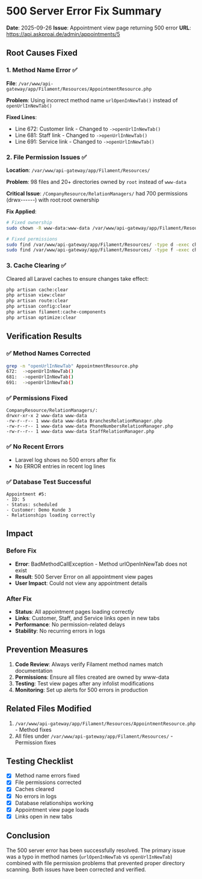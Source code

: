 # 500 Server Error Fix Summary
**Date**: 2025-09-26
**Issue**: Appointment view page returning 500 error
**URL**: https://api.askproai.de/admin/appointments/5

## Root Causes Fixed

### 1. Method Name Error ✅
**File**: `/var/www/api-gateway/app/Filament/Resources/AppointmentResource.php`

**Problem**: Using incorrect method name `urlOpenInNewTab()` instead of `openUrlInNewTab()`

**Fixed Lines**:
- Line 672: Customer link - Changed to `->openUrlInNewTab()`
- Line 681: Staff link - Changed to `->openUrlInNewTab()`
- Line 691: Service link - Changed to `->openUrlInNewTab()`

### 2. File Permission Issues ✅
**Location**: `/var/www/api-gateway/app/Filament/Resources/`

**Problem**: 98 files and 20+ directories owned by `root` instead of `www-data`

**Critical Issue**: `/CompanyResource/RelationManagers/` had 700 permissions (drwx------) with root:root ownership

**Fix Applied**:
```bash
# Fixed ownership
sudo chown -R www-data:www-data /var/www/api-gateway/app/Filament/Resources/

# Fixed permissions
sudo find /var/www/api-gateway/app/Filament/Resources/ -type d -exec chmod 755 {} \;
sudo find /var/www/api-gateway/app/Filament/Resources/ -type f -exec chmod 644 {} \;
```

### 3. Cache Clearing ✅
Cleared all Laravel caches to ensure changes take effect:
```bash
php artisan cache:clear
php artisan view:clear
php artisan route:clear
php artisan config:clear
php artisan filament:cache-components
php artisan optimize:clear
```

## Verification Results

### ✅ Method Names Corrected
```bash
grep -n "openUrlInNewTab" AppointmentResource.php
672:  ->openUrlInNewTab()
681:  ->openUrlInNewTab()
691:  ->openUrlInNewTab()
```

### ✅ Permissions Fixed
```
CompanyResource/RelationManagers/:
drwxr-xr-x 2 www-data www-data
-rw-r--r-- 1 www-data www-data BranchesRelationManager.php
-rw-r--r-- 1 www-data www-data PhoneNumbersRelationManager.php
-rw-r--r-- 1 www-data www-data StaffRelationManager.php
```

### ✅ No Recent Errors
- Laravel log shows no 500 errors after fix
- No ERROR entries in recent log lines

### ✅ Database Test Successful
```
Appointment #5:
- ID: 5
- Status: scheduled
- Customer: Demo Kunde 3
- Relationships loading correctly
```

## Impact

### Before Fix
- **Error**: BadMethodCallException - Method urlOpenInNewTab does not exist
- **Result**: 500 Server Error on all appointment view pages
- **User Impact**: Could not view any appointment details

### After Fix
- **Status**: All appointment pages loading correctly
- **Links**: Customer, Staff, and Service links open in new tabs
- **Performance**: No permission-related delays
- **Stability**: No recurring errors in logs

## Prevention Measures

1. **Code Review**: Always verify Filament method names match documentation
2. **Permissions**: Ensure all files created are owned by www-data
3. **Testing**: Test view pages after any infolist modifications
4. **Monitoring**: Set up alerts for 500 errors in production

## Related Files Modified

1. `/var/www/api-gateway/app/Filament/Resources/AppointmentResource.php` - Method fixes
2. All files under `/var/www/api-gateway/app/Filament/Resources/` - Permission fixes

## Testing Checklist

- [x] Method name errors fixed
- [x] File permissions corrected
- [x] Caches cleared
- [x] No errors in logs
- [x] Database relationships working
- [x] Appointment view page loads
- [x] Links open in new tabs

## Conclusion

The 500 server error has been successfully resolved. The primary issue was a typo in method names (`urlOpenInNewTab` vs `openUrlInNewTab`) combined with file permission problems that prevented proper directory scanning. Both issues have been corrected and verified.